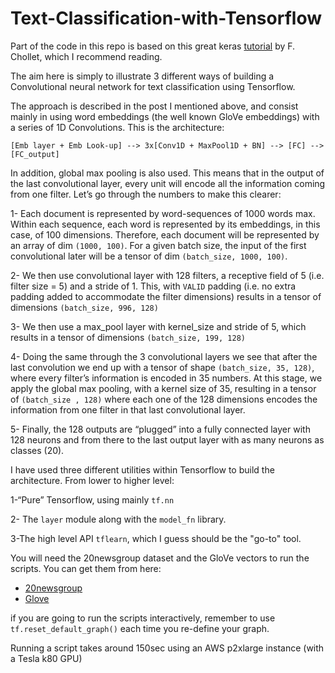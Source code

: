 # Text-Classification-with-Tensorflow

Part of the code in this repo is based on this great keras [tutorial](https://blog.keras.io/using-pre-trained-word-embeddings-in-a-keras-model.html) by F. Chollet, which I recommend reading. 

The aim here is simply to illustrate 3 different ways of building a Convolutional neural network for text classification using Tensorflow. 

The approach is described in the post I mentioned above, and consist mainly in using word embeddings (the well known GloVe embeddings) with a series of 1D Convolutions. This is the architecture:

`[Emb layer + Emb Look-up] --> 3x[Conv1D + MaxPool1D + BN] --> [FC] --> [FC_output]`

In addition, global max pooling is also used. This means that in the output of the last convolutional layer, every unit will encode all the information coming from one filter. Let’s go through the numbers to make this clearer: 

1- Each document is represented by word-sequences of 1000 words max. Within each sequence, each word is represented by its embeddings, in this case, of 100 dimensions. Therefore, each document will be represented by an array of dim `(1000, 100)`. For a given batch size, the input of the first convolutional later will be a tensor of dim `(batch_size, 1000, 100)`.

2- We then use  convolutional layer with 128 filters, a receptive field of 5 (i.e. filter size = 5) and a stride of 1. This, with `VALID` padding (i.e. no extra padding added to accommodate the filter dimensions) results in a tensor of dimensions `(batch_size, 996, 128)`

3- We then use a max_pool layer with kernel_size and stride of 5, which results in a tensor of dimensions `(batch_size, 199, 128)`

4- Doing the same through the 3 convolutional layers we see that after the last convolution we end up with a tensor of shape `(batch_size, 35, 128)`, where every filter’s information is encoded in 35 numbers. At this stage, we apply the global max pooling, with a kernel size of 35, resulting in a tensor of `(batch_size , 128)`  where each one of the 128 dimensions encodes the information from one filter in that last convolutional layer. 

5- Finally, the 128 outputs are “plugged” into a fully connected layer with 128 neurons and from there to the last output layer with as many neurons as classes (20).

I have used three different utilities within Tensorflow to build the architecture. From lower to higher level:

1-“Pure” Tensorflow, using mainly `tf.nn` 

2- The `layer` module along with the `model_fn` library.

3-The high level API `tflearn`, which I guess should be the "go-to" tool. 

You will need the 20newsgroup dataset and the GloVe vectors to run the scripts. You can get them from here: 
* [20newsgroup](http://www.cs.cmu.edu/afs/cs.cmu.edu/project/theo-20/www/data/news20.html)
* [Glove](https://nlp.stanford.edu/projects/glove/)

if you are going to run the scripts interactively, remember to use `tf.reset_default_graph()` each time you re-define your graph. 

Running a script takes around 150sec using an AWS p2xlarge instance (with a Tesla k80 GPU)


 
 
